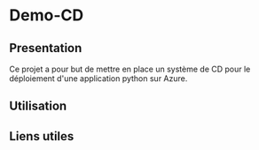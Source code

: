 # Demo-CD

## Presentation
Ce projet a pour but de mettre en place un système de CD pour le déploiement d'une application python sur Azure.

## Utilisation



## Liens utiles



